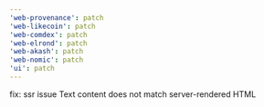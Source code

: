 ```yaml
---
'web-provenance': patch
'web-likecoin': patch
'web-comdex': patch
'web-elrond': patch
'web-akash': patch
'web-nomic': patch
'ui': patch
---
```


fix: ssr issue Text content does not match server-rendered HTML
